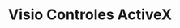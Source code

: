 ﻿---
title: Visio Controles ActiveX
type: docs
weight: 250
url: /es/java/visio-activex-controls/
---
